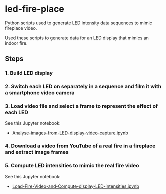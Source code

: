 # led-fire-place
Python scripts used to generate LED intensity data sequences to mimic fireplace video.

Used these scripts to generate data for an LED display that mimics an indoor fire.

## Steps

### 1. Build LED display

### 2. Switch each LED on separately in a sequence and film it with a smartphone video camera

### 3. Load video file and select a frame to represent the effect of each LED

See this Jupyter notebook:
- [Analyse-images-from-LED-display-video-capture.ipynb](Analyse-images-from-LED-display-video-capture.ipynb)

### 4. Download a video from YouTube of a real fire in a fireplace and extract image frames

### 5. Compute LED intensities to mimic the real fire video

See this Jupyter notebook:
- [Load-Fire-Video-and-Compute-display-LED-intensities.ipynb](Load-Fire-Video-and-Compute-display-LED-intensities.ipynb)
